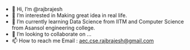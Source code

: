 - 👋 Hi, I’m @rajbrajesh
- 👀 I’m interested in Making great idea in real life.
- 🌱 I’m currently learning Data Science from IITM and Computer Science from Asansol engineering college.
- 💞️ I’m looking to collaborate on ...
- 📫 How to reach me Email :  aec.cse.rajbrajesh@gmail.com

<!---
Brajgit/Brajgit is a ✨ special ✨ repository because its `README.md` (this file) appears on your GitHub profile.
You can click the Preview link to take a look at your changes.
--->
